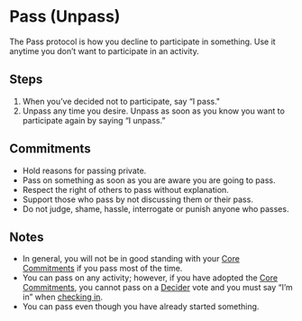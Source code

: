 # Pass (Unpass)
The Pass protocol is how you decline to participate in something. Use it anytime you don’t want to participate in an activity.

## Steps
1. When you’ve decided not to participate, say “I pass."
2. Unpass any time you desire. Unpass as soon as you know you want to participate again by saying “I unpass.”

## Commitments
* Hold reasons for passing private.
* Pass on something as soon as you are aware you are going to pass.
* Respect the right of others to pass without explanation.
* Support those who pass by not discussing them or their pass.
* Do not judge, shame, hassle, interrogate or punish anyone who passes.

## Notes
* In general, you will not be in good standing with your [Core Commitments](../corecommitments.md) if you pass most of the time.
* You can pass on any activity; however, if you have adopted the [Core Commitments](../corecommitments.md), you cannot pass on a [Decider](decider.md) vote and you must say “I’m in” when [checking in](checkin.md).
* You can pass even though you have already started something.
